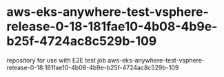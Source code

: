 # aws-eks-anywhere-test-vsphere-release-0-18-181fae10-4b08-4b9e-b25f-4724ac8c529b-109
repository for use with E2E test job aws-eks-anywhere-test-vsphere-release-0-18:181fae10-4b08-4b9e-b25f-4724ac8c529b-109
